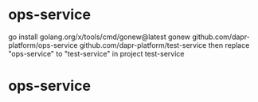 # ops-service

go install golang.org/x/tools/cmd/gonew@latest
gonew github.com/dapr-platform/ops-service github.com/dapr-platform/test-service
then replace "ops-service" to "test-service" in project test-service
# ops-service
